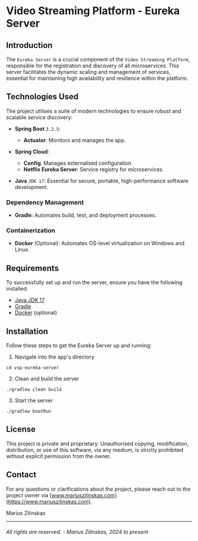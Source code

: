 # Video Streaming Platform - Eureka Server

## Introduction
The `Eureka Server` is a crucial component of the `Video Streaming Platform`, responsible for the registration and discovery of all microservices. This server facilitates the dynamic scaling and management of services, essential for maintaining high availability and resilience within the platform.

## Technologies Used

The project utilises a suite of modern technologies to ensure robust and scalable service discovery:

- **Spring Boot** `3.2.5`:
    - **Actuator**: Monitors and manages the app.

- **Spring Cloud**:
    - **Config**: Manages externalised configuration.
    - **Netflix Eureka Server**: Service registry for microservices.

- **Java** `JDK 17`: Essential for secure, portable, high-performance software development.

### Dependency Management

- **Gradle**: Automates build, test, and deployment processes.

### Containerization

- **Docker** (Optional): Automates OS-level virtualization on Windows and Linux.



## Requirements

To successfully set up and run the server, ensure you have the following installed:

- [Java JDK 17](https://www.oracle.com/uk/java/technologies/downloads/#java17)
- [Gradle](https://gradle.org/)
- [Docker](https://docs.docker.com/get-docker/) (optional)

## Installation

Follow these steps to get the Eureka Server up and running:

1. Navigate into the app's directory
```shell
cd vsp-eureka-server
```

2. Clean and build the server

```shell
./gradlew clean build
```

3. Start the server

```shell
./gradlew bootRun
```


## License

This project is private and proprietary. Unauthorised copying, modification, distribution, or use of this software, via any medium, is strictly prohibited without explicit permission from the owner.

## Contact

For any questions or clarifications about the project, please reach out to the project owner via [www.mariuszilinskas.com](https://www.mariuszilinskas.com).

Marius Zilinskas

------

###### All rights are reserved. - Marius Zilinskas, 2024 to present